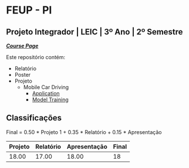 # FEUP - PI

## Projeto Integrador | LEIC | 3º Ano | 2º Semestre


[***Course Page***](https://sigarra.up.pt/feup/pt/ucurr_geral.ficha_uc_view?pv_ocorrencia_id=484443)


Este repositório contém:
- Relatório
- Poster
- Projeto
   - Mobile Car Driving
      - [Application](https://github.com/filipepcampos/mobile-car-driving-application)
      - [Model Training](https://github.com/filipepcampos/mobile-car-driving-model)

## Classificações

Final = 0.50 * Projeto 1 + 0.35 * Relatório + 0.15 * Apresentação

| Projeto | Relatório | Apresentação | Final
|---|---|---|---
| 18.00 | 17.00 | 18.00 | 18
